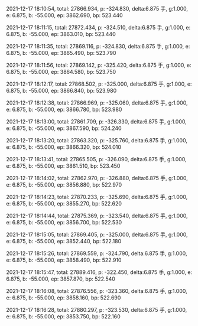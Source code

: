 2021-12-17 18:10:54, total: 27866.934, p: -324.830, delta:6.875 手, g:1.000, e: 6.875, b: -55.000, ep: 3862.690, bp: 523.440

2021-12-17 18:11:15, total: 27872.434, p: -324.510, delta:6.875 手, g:1.000, e: 6.875, b: -55.000, ep: 3863.010, bp: 523.440

2021-12-17 18:11:35, total: 27869.116, p: -324.830, delta:6.875 手, g:1.000, e: 6.875, b: -55.000, ep: 3865.490, bp: 523.790

2021-12-17 18:11:56, total: 27869.142, p: -325.420, delta:6.875 手, g:1.000, e: 6.875, b: -55.000, ep: 3864.580, bp: 523.750

2021-12-17 18:12:17, total: 27868.502, p: -325.000, delta:6.875 手, g:1.000, e: 6.875, b: -55.000, ep: 3866.840, bp: 523.980

2021-12-17 18:12:38, total: 27866.969, p: -325.060, delta:6.875 手, g:1.000, e: 6.875, b: -55.000, ep: 3866.780, bp: 523.980

2021-12-17 18:13:00, total: 27861.709, p: -326.330, delta:6.875 手, g:1.000, e: 6.875, b: -55.000, ep: 3867.590, bp: 524.240

2021-12-17 18:13:20, total: 27863.320, p: -325.760, delta:6.875 手, g:1.000, e: 6.875, b: -55.000, ep: 3866.320, bp: 524.010

2021-12-17 18:13:41, total: 27865.505, p: -326.090, delta:6.875 手, g:1.000, e: 6.875, b: -55.000, ep: 3861.510, bp: 523.450

2021-12-17 18:14:02, total: 27862.970, p: -326.880, delta:6.875 手, g:1.000, e: 6.875, b: -55.000, ep: 3856.880, bp: 522.970

2021-12-17 18:14:23, total: 27870.233, p: -325.690, delta:6.875 手, g:1.000, e: 6.875, b: -55.000, ep: 3855.270, bp: 522.620

2021-12-17 18:14:44, total: 27875.369, p: -323.540, delta:6.875 手, g:1.000, e: 6.875, b: -55.000, ep: 3856.700, bp: 522.530

2021-12-17 18:15:05, total: 27869.405, p: -325.000, delta:6.875 手, g:1.000, e: 6.875, b: -55.000, ep: 3852.440, bp: 522.180

2021-12-17 18:15:26, total: 27869.559, p: -324.790, delta:6.875 手, g:1.000, e: 6.875, b: -55.000, ep: 3858.490, bp: 522.910

2021-12-17 18:15:47, total: 27889.416, p: -322.450, delta:6.875 手, g:1.000, e: 6.875, b: -55.000, ep: 3857.870, bp: 522.540

2021-12-17 18:16:08, total: 27876.556, p: -323.360, delta:6.875 手, g:1.000, e: 6.875, b: -55.000, ep: 3858.160, bp: 522.690

2021-12-17 18:16:28, total: 27880.297, p: -323.530, delta:6.875 手, g:1.000, e: 6.875, b: -55.000, ep: 3853.750, bp: 522.160